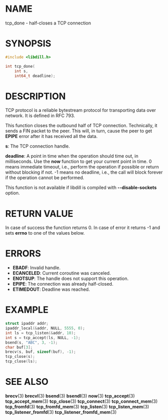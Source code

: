 # NAME

 tcp_done - half-closes a TCP connection

# SYNOPSIS

```c
#include <libdill.h>

int tcp_done(
    int s,
    int64_t deadline);
```

# DESCRIPTION

 TCP protocol is a reliable bytestream protocol for transporting data over network. It is defined in RFC 793.

 This function closes the outbound half of TCP connection. Technically, it sends a FIN packet to the peer. This will, in turn, cause the peer to get **EPIPE** error after it has received all the data.

 **s**: The TCP connection handle.

 **deadline**: A point in time when the operation should time out, in milliseconds. Use the **now** function to get your current point in time. 0 means immediate timeout, i.e., perform the operation if possible or return without blocking if not. -1 means no deadline, i.e., the call will block forever if the operation cannot be performed.

 This function is not available if libdill is compiled with **--disable-sockets** option.

# RETURN VALUE

 In case of success the function returns 0. In case of error it returns -1 and sets **errno** to one of the values below.

# ERRORS

* **EBADF**: Invalid handle.
* **ECANCELED**: Current coroutine was canceled.
* **ENOTSUP**: The handle does not support this operation.
* **EPIPE**: The connection was already half-closed.
* **ETIMEDOUT**: Deadline was reached.

# EXAMPLE

```c
struct ipaddr addr;
ipaddr_local(&addr, NULL, 5555, 0);
int ls = tcp_listen(&addr, 10);
int s = tcp_accept(ls, NULL, -1);
bsend(s, "ABC", 3, -1);
char buf[3];
brecv(s, buf, sizeof(buf), -1);
tcp_close(s);
tcp_close(ls);
```

# SEE ALSO

 **brecv**(3) **brecvl**(3) **bsend**(3) **bsendl**(3) **now**(3) **tcp_accept**(3) **tcp_accept_mem**(3) **tcp_close**(3) **tcp_connect**(3) **tcp_connect_mem**(3) **tcp_fromfd**(3) **tcp_fromfd_mem**(3) **tcp_listen**(3) **tcp_listen_mem**(3) **tcp_listener_fromfd**(3) **tcp_listener_fromfd_mem**(3) 

